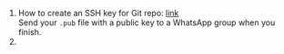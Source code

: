 1. How to create an SSH key for Git repo:
[link](https://docs.github.com/en/authentication/connecting-to-github-with-ssh/generating-a-new-ssh-key-and-adding-it-to-the-ssh-agent#generating-a-new-ssh-key)  
Send your `.pub` file with a public key to a WhatsApp group when you finish.
2. 